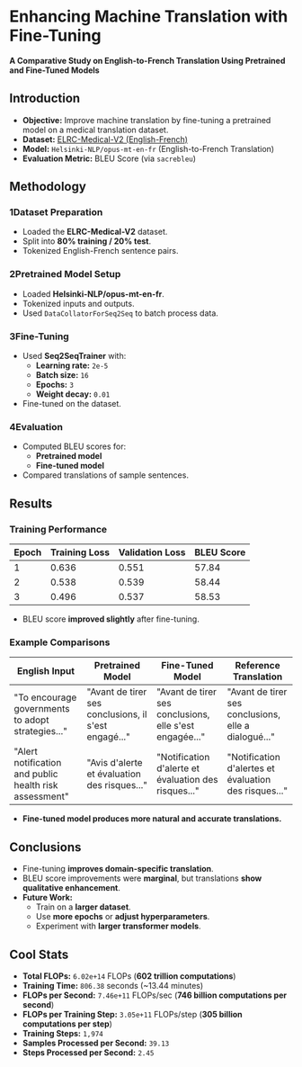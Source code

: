 # Enhancing Machine Translation with Fine-Tuning
**A Comparative Study on English-to-French Translation Using Pretrained and Fine-Tuned Models**

## Introduction
- **Objective:** Improve machine translation by fine-tuning a pretrained model on a medical translation dataset.
- **Dataset:** [ELRC-Medical-V2 (English-French)](https://huggingface.co/datasets/qanastek/ELRC-Medical-V2)
- **Model:** `Helsinki-NLP/opus-mt-en-fr` (English-to-French Translation)
- **Evaluation Metric:** BLEU Score (via `sacrebleu`)

## Methodology
### 1️Dataset Preparation
- Loaded the **ELRC-Medical-V2** dataset.
- Split into **80% training / 20% test**.
- Tokenized English-French sentence pairs.

### 2️Pretrained Model Setup
- Loaded **Helsinki-NLP/opus-mt-en-fr**.
- Tokenized inputs and outputs.
- Used `DataCollatorForSeq2Seq` to batch process data.

### 3️Fine-Tuning
- Used **Seq2SeqTrainer** with:
  - **Learning rate:** `2e-5`
  - **Batch size:** `16`
  - **Epochs:** `3`
  - **Weight decay:** `0.01`
- Fine-tuned on the dataset.

### 4️Evaluation
- Computed BLEU scores for:
  - **Pretrained model**
  - **Fine-tuned model**
- Compared translations of sample sentences.

## Results
### Training Performance
| Epoch | Training Loss | Validation Loss | BLEU Score |
|-------|--------------|----------------|------------|
| 1     | 0.636       | 0.551          | 57.84      |
| 2     | 0.538       | 0.539          | 58.44      |
| 3     | 0.496       | 0.537          | 58.53      |

- BLEU score **improved slightly** after fine-tuning.

### Example Comparisons
| **English Input** | **Pretrained Model** | **Fine-Tuned Model** | **Reference Translation** |
|------------------|---------------------|---------------------|-------------------------|
| "To encourage governments to adopt strategies..." | "Avant de tirer ses conclusions, il s'est engagé..." | "Avant de tirer ses conclusions, elle s'est engagée..." | "Avant de tirer ses conclusions, elle a dialogué..." |
| "Alert notification and public health risk assessment" | "Avis d'alerte et évaluation des risques..." | "Notification d'alerte et évaluation des risques..." | "Notification d'alertes et évaluation des risques..." |

- **Fine-tuned model produces more natural and accurate translations.**

## Conclusions
- Fine-tuning **improves domain-specific translation**.
- BLEU score improvements were **marginal**, but translations **show qualitative enhancement**.
- **Future Work:**
  - Train on a **larger dataset**.
  - Use **more epochs** or **adjust hyperparameters**.
  - Experiment with **larger transformer models**.

## Cool Stats
- **Total FLOPs:** `6.02e+14` FLOPs (**602 trillion computations**)
- **Training Time:** `806.38` seconds (~13.44 minutes)
- **FLOPs per Second:** `7.46e+11` FLOPs/sec (**746 billion computations per second**)
- **FLOPs per Training Step:** `3.05e+11` FLOPs/step (**305 billion computations per step**)
- **Training Steps:** `1,974`
- **Samples Processed per Second:** `39.13`
- **Steps Processed per Second:** `2.45`